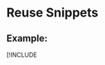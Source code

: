 # Reuse Snippets
## Example:

[!INCLUDE [<title>](./_includes/Reuse.md)]

# Reused
[!INCLUDE [<title>](./_includes/Reuse.md)]

